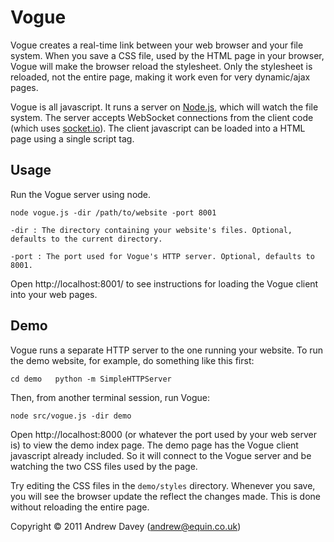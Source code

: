 # Vogue

Vogue creates a real-time link between your web browser and your file system. When you save 
a CSS file, used by the HTML page in your browser, Vogue will make the browser reload the 
stylesheet. Only the stylesheet is reloaded, not the entire page, making it work
even for very dynamic/ajax pages.

Vogue is all javascript. It runs a server on [Node.js](http://nodejs.org/), 
which will watch the file system. 
The server accepts WebSocket connections from the client code 
(which uses [socket.io](http://socket.io/)).
The client javascript can be loaded into a HTML page using a single script tag.

## Usage
Run the Vogue server using node.

`node vogue.js -dir /path/to/website -port 8001`

`-dir : The directory containing your website's files. Optional, defaults to the current directory.`
  
`-port : The port used for Vogue's HTTP server. Optional, defaults to 8001.`

  Open http://localhost:8001/ to see instructions for loading the Vogue client into your
  web pages.

## Demo
Vogue runs a separate HTTP server to the one running your website.
To run the demo website, for example, do something like this first:
  
``cd demo  
python -m SimpleHTTPServer``

Then, from another terminal session, run Vogue:

`node src/vogue.js -dir demo`

Open http://localhost:8000 (or whatever the port used by your web server is) 
to view the demo index page. The demo page has the Vogue client javascript already included.
So it will connect to the Vogue server and be watching the two CSS files used by the page.

Try editing the CSS files in the `demo/styles` directory. Whenever you save, you will see the 
browser update the reflect the changes made. This is done without reloading the entire page.

Copyright &copy; 2011 Andrew Davey (andrew@equin.co.uk)
